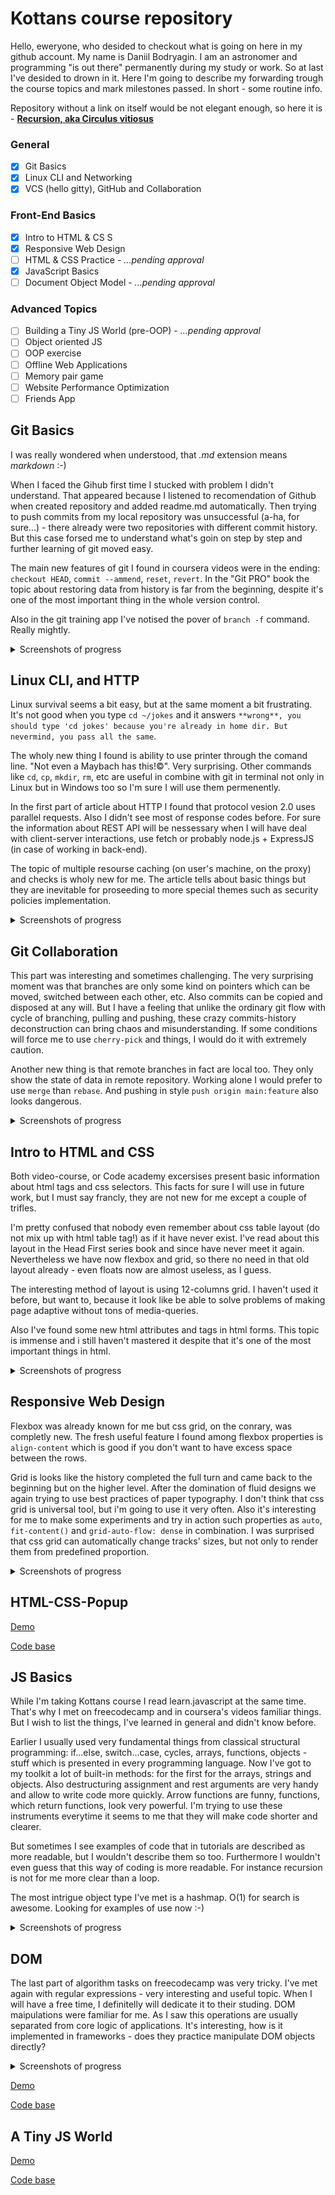 # Kottans course repository

Hello, eweryone, who desided to checkout what is going on here in my github account. My name is Daniil Bodryagin. I am an astronomer and programming "is out there" permanently during my study or work. So at last I've desided to drown in it. Here I'm going to describe my forwarding trough the course topics and mark milestones passed. In short - some routine info.

Repository without a link on itself would be not elegant enough, so here it is - [**Recursion, aka Circulus vitiosus**](https://github.com/daniil-bodryagin/kottans-frontend)

### General

- [x] Git Basics
- [x] Linux CLI and Networking
- [x] VCS (hello gitty), GitHub and Collaboration

### Front-End Basics

- [x] Intro to HTML & CS S
- [x] Responsive Web Design
- [ ] HTML & CSS Practice - *...pending approval*
- [x] JavaScript Basics
- [ ] Document Object Model - *...pending approval*

### Advanced Topics

- [ ] Building a Tiny JS World (pre-OOP) - *...pending approval*
- [ ] Object oriented JS
- [ ] OOP exercise
- [ ] Offline Web Applications
- [ ] Memory pair game
- [ ] Website Performance Optimization
- [ ] Friends App

## Git Basics

I was really wondered when understood, that *.md* extension means *markdown* :-)

When I faced the Gihub first time I stucked with problem I didn't understand. That appeared because I listened to recomendation of Github when created repository and added readme.md automatically. Then trying to push commits from my local repository was unsuccessful (a-ha, for sure...) - there already were two repositories with different commit history.
But this case forsed me to understand what's goin on step by step and further learning of git moved easy.

The main new features of git I found in coursera videos were in the ending: `checkout HEAD`, `commit --ammend`, `reset`, `revert`. In the "Git PRO" book the topic about restoring data from history is far from the beginning, despite it's one of the most important thing in the whole version control.

Also in the git training app I've notised the pover of `branch -f` command. Really mightly.

<details>
<summary>Screenshots of progress</summary>

![Coursera's Introduction to Git and GitHub - First week](https://github.com/daniil-bodryagin/kottans-frontend/blob/main/task_git/coursera_git_first_week.jpg)

![Coursera's Introduction to Git and GitHub - Second week](https://github.com/daniil-bodryagin/kottans-frontend/blob/main/task_git/coursera_git_second_week.jpg)

![Learn git branching app - Main tasks](https://github.com/daniil-bodryagin/kottans-frontend/blob/main/task_git/git_branching_app_main_first_part.jpg)

![Learn git branching app - Remote tasks](https://github.com/daniil-bodryagin/kottans-frontend/blob/main/task_git/git_branching_app_remote_first_part.jpg)

</details>

## Linux CLI, and HTTP

Linux survival seems a bit easy, but at the same moment a bit frustrating. It's not good when you type `cd ~/jokes` and it answers `**wrong**, you should type 'cd jokes' because you're already in home dir. But nevermind, you pass all the same`.

The wholy new thing I found is ability to use printer through the comand line. "Not even a Maybach has this!©". Very surprising. Other commands like `cd`, `cp`, `mkdir`, `rm`, etc are useful in combine with git in terminal not only in Linux but in Windows too so I'm sure I will use them permenently.

In the first part of article about HTTP I found that protocol vesion 2.0 uses parallel requests. Also I didn't see most of response codes before. For sure the information about REST API will be nessessary when I will have deal with client-server interactions, use fetch or probably node.js + ExpressJS (in case of working in back-end).

The topic of multiple resourse caching (on user's machine, on the proxy) and checks is wholy new for me. The article tells about basic things but they are inevitable for proseeding to more special themes such as security policies implementation.

<details>
<summary>Screenshots of progress</summary>

![Linux Survival - First module](https://github.com/daniil-bodryagin/kottans-frontend/blob/main/task_linux_cli/linux_survival_module_1.jpg)

![Linux Survival - Second module](https://github.com/daniil-bodryagin/kottans-frontend/blob/main/task_linux_cli/linux_survival_module_2.jpg)

![Linux Survival - Third module](https://github.com/daniil-bodryagin/kottans-frontend/blob/main/task_linux_cli/linux_survival_module_3.jpg)

![Linux Survival - Fourth module](https://github.com/daniil-bodryagin/kottans-frontend/blob/main/task_linux_cli/linux_survival_module_4.jpg)

</details>

## Git Collaboration

This part was interesting and sometimes challenging. The very surprising moment was that branches are only some kind on pointers which can be moved, switched between each other, etc. Also commits can be copied and disposed at any will. But I have a feeling that unlike the ordinary git flow with cycle of branching, pulling and pushing, these crazy commits-history deconstruction can bring chaos and misunderstanding. If some conditions will force me to use `cherry-pick` and things, I would do it with extremely caution.

Another new thing is that remote branches in fact are local too. They only show the state of data in remote repository. Working alone I would prefer to use `merge` than `rebase`. And pushing in style `push origin main:feature` also looks dangerous.

<details>
<summary>Screenshots of progress</summary>

![Coursera's Introduction to Git and GitHub - Third week](https://github.com/daniil-bodryagin/kottans-frontend/blob/main/task_git_collaboration/coursera_git_third_week.jpg)

![Coursera's Introduction to Git and GitHub - Fourth week](https://github.com/daniil-bodryagin/kottans-frontend/blob/main/task_git_collaboration/coursera_git_fourth_week.jpg)

![Learn git branching app - Main tasks](https://github.com/daniil-bodryagin/kottans-frontend/blob/main/task_git_collaboration/git_branching_app_main_second_part.jpg)

![Learn git branching app - Remote tasks](https://github.com/daniil-bodryagin/kottans-frontend/blob/main/task_git_collaboration/git_branching_app_remote_second_part.jpg)

</details>

## Intro to HTML and CSS

Both video-course, or Code academy excersises present basic information about html tags and css selectors. This facts for sure I will use in future work, but I must say francly, they are not new for me except a couple of trifles. 

I'm pretty confused that nobody even remember about css table layout (do not mix up with html table tag!) as if it have never exist. I've read about this layout in the Head First series book and since have never meet it again. Nevertheless we have now flexbox and grid, so there no need in that old layout already - even floats now are almost useless, as I guess.

The interesting method of layout is using 12-columns grid. I haven't used it before, but want to, because it look like be able to solve problems of making page adaptive without tons of media-queries.

Also I've found some new html attributes and tags in html forms. This topic is immense and i still haven't mastered it despite that it's one of the most important things in html.

<details>
<summary>Screenshots of progress</summary>

![Coursera's HTML, CSS, and Javascript for Web Developers - First week](https://github.com/daniil-bodryagin/kottans-frontend/blob/main/task_html_css_intro/coursera_html_scc_js_first_week.jpg)

![Coursera's HTML, CSS, and Javascript for Web Developers - Second week](https://github.com/daniil-bodryagin/kottans-frontend/blob/main/task_html_css_intro/coursera_html_scc_js_second_week.jpg)

![Code Academy - Learn HTML & Learn CSS](https://github.com/daniil-bodryagin/kottans-frontend/blob/main/task_html_css_intro/codeacademy_html_and_scc.jpg)

</details>

## Responsive Web Design

Flexbox was already known for me but css grid, on the conrary, was completly new. The fresh useful feature I found among flexbox properties is `align-content` which is good if you don't want to have excess space between the rows.

Grid is looks like the history completed the full turn and came back to the beginning but on the higher level. After the domination of fluid designs we again trying to use best practices of paper typography. I don't think that css grid is universal tool, but i'm going to use it very often. Also it's interesting for me to make some experiments and try in action such properties as `auto`, `fit-content()` and `grid-auto-flow: dense` in combination. I was surprised that css grid can automatically change tracks' sizes, but not only to render them from predefined proportion.

<details>
<summary>Screenshots of progress</summary>

![Flexbox Froggy](https://github.com/daniil-bodryagin/kottans-frontend/blob/main/task_responsive_web_design/flexbox_froggy.jpg)

![Grid Garden](https://github.com/daniil-bodryagin/kottans-frontend/blob/main/task_responsive_web_design/grid_garden.jpg)

</details>

## HTML-CSS-Popup

[Demo](https://daniil-bodryagin.github.io/html-css-popup/)

[Code base](https://github.com/daniil-bodryagin/html-css-popup)

## JS Basics

While I'm taking Kottans course I read learn.javascript at the same time. That's why I met on freecodecamp and in coursera's videos familiar things. But I wish to list the things, I've learned in general and didn't know before.

Earlier I usually used very fundamental things from classical structural programming: if...else, switch...case, cycles, arrays, functions, objects - stuff which is presented in every programming language. Now I've got to my toolkit a lot of built-in methods: for the first for the arrays, strings and objects. Also destructuring assignment and rest arguments are very handy and allow to write code more quickly. Arrow functions are funny, functions, which return functions, look very powerful. I'm trying to use these instruments everytime it seems to me that they will make code shorter and clearer.

But sometimes I see examples of code that in tutorials are described as more readable, but I wouldn't describe them so too. Furthermore I wouldn't even guess that this way of coding is more readable. For instance recursion is not for me more clear than a loop.

The most intrigue object type I've met is a hashmap. O(1) for search is awesome. Looking for examples of use now :-)

<details>
<summary>Screenshots of progress</summary>

![Coursera's HTML, CSS, and Javascript for Web Developers - Fourth week](https://github.com/daniil-bodryagin/kottans-frontend/blob/main/task_js_basics/coursera_html_scc_js_fourth_week.jpg)

![Freecodecamp - JS Basics, ES6](https://github.com/daniil-bodryagin/kottans-frontend/blob/main/task_js_basics/freecodecamp_js_basics_es6_first_part.jpg)

![Freecodecamp - Basic Data Structures, Basic Algorithm Scripting](https://github.com/daniil-bodryagin/kottans-frontend/blob/main/task_js_basics/freecodecamp_basic_data_structures_basic_algorithm_scripting.jpg)

![Freecodecamp - Functional Programming, Intermediate Algorithm Scripting](https://github.com/daniil-bodryagin/kottans-frontend/blob/main/task_js_basics/freecodecamp_functional_programming_intermediate_algorithm_scripting_first_part.jpg)

</details>

## DOM

The last part of algorithm tasks on freecodecamp was very tricky. I've met again with regular expressions - very interesting and useful topic. When I will have a free time, I definitelly will dedicate it to their studing. 
DOM maipulations were familiar for me. As I saw this operations are usually separated from core logic of applications. It's interesting, how is it implemented in frameworks - does they practice manipulate DOM objects directly?

<details>
<summary>Screenshots of progress</summary>

![Coursera's HTML, CSS, and Javascript for Web Developers - Fifth week](https://github.com/daniil-bodryagin/kottans-frontend/blob/main/task_js_dom/coursera_html_scc_js_fifth_week_first_part.jpg)

![Freecodecamp - Intermediate Algorithm Scripting](https://github.com/daniil-bodryagin/kottans-frontend/blob/main/task_js_dom/freecodecamp_intermediate_algorithm_scripting_second_part.jpg)

</details>

[Demo](https://daniil-bodryagin.github.io/js-dom/)

[Code base](https://github.com/daniil-bodryagin/js-dom)

## A Tiny JS World

[Demo](https://daniil-bodryagin.github.io/a-tiny-JS-world/)

[Code base](https://github.com/daniil-bodryagin/a-tiny-JS-world)
